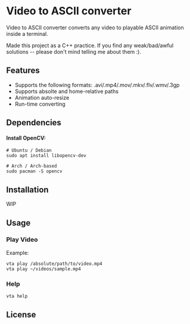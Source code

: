 # Video to ASCII converter
Video to ASCII converter converts any video to playable ASCII animation inside a terminal.

Made this project as a C++ practice. If you find any weak/bad/awful solutions -- please don't mind telling me about them :).

## Features
- Supports the following formats:
  .avi/.mp4/.mov/.mkv/.flv/.wmv/.3gp
- Supports absolte and home-relative paths
- Animation auto-resize
- Run-time converting

## Dependencies
#### Install OpenCV:
```
# Ubuntu / Debian
sudo apt install libopencv-dev

# Arch / Arch-based
sudo pacman -S opencv
```

## Installation
WIP



## Usage
### Play Video
Example:
```
vta play /absolute/path/to/video.mp4
vta play ~/videos/sample.mp4
```
### Help
```
vta help
```
## License
